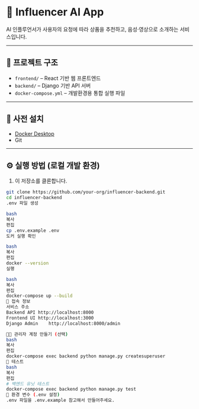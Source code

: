 # 🧠 Influencer AI App

AI 인플루언서가 사용자의 요청에 따라 상품을 추천하고, 음성·영상으로 소개하는 서비스입니다.

---

## 📁 프로젝트 구조

- `frontend/` – React 기반 웹 프론트엔드
- `backend/` – Django 기반 API 서버
- `docker-compose.yml` – 개발환경용 통합 실행 파일

---

## 🧰 사전 설치

- [Docker Desktop](https://www.docker.com/products/docker-desktop)
- Git

---

## ⚙️ 실행 방법 (로컬 개발 환경)

1. 이 저장소를 클론합니다.

```bash
git clone https://github.com/your-org/influencer-backend.git
cd influencer-backend
.env 파일 생성

bash
복사
편집
cp .env.example .env
도커 실행 확인

bash
복사
편집
docker --version
실행

bash
복사
편집
docker-compose up --build
🚪 접속 정보
서비스	주소
Backend API	http://localhost:8000
Frontend UI	http://localhost:3000
Django Admin	http://localhost:8000/admin

🧑‍💻 관리자 계정 만들기 (선택)
bash
복사
편집
docker-compose exec backend python manage.py createsuperuser
🧪 테스트
bash
복사
편집
# 백엔드 유닛 테스트
docker-compose exec backend python manage.py test
🔐 환경 변수 (.env 설정)
.env 파일을 .env.example 참고해서 만들어주세요.
